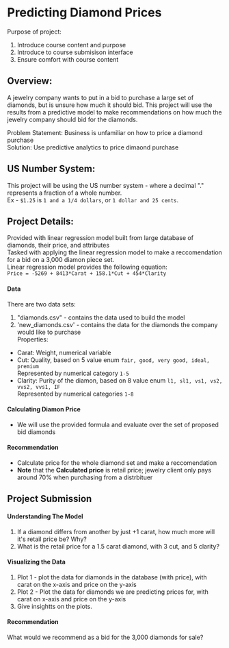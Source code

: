 # Predicting Diamond Prices
Purpose of project:
1. Introduce course content and purpose
2. Introduce to course submisison interface
3. Ensure comfort with course content


## Overview:
A jewelry company wants to put in a bid to purchase a large set of diamonds, but is unsure how much it should bid. This project will use the results from a predictive model to make recommendations on how much the jewelry company should bid for the diamonds.

Problem Statement: Business is unfamiliar on how to price a diamond purchase  
Solution: Use predictive analytics to price dimaond purchase



## US Number System:
This project will be using the US number system - where a decimal "." represents a fraction of a whole number.  
Ex - `$1.25` is `1 and a 1/4 dollars`, or `1 dollar and 25 cents`.



## Project Details:
Provided with linear regression model built from large database of diamonds, their price, and attributes  
Tasked with applying the linear regression model to make a reccomendation for a bid on a 3,000 diamon piece set.  
Linear regression model provides the following equation:  
  `Price = -5269 + 8413*Carat + 158.1*Cut + 454*Clarity`  


#### Data
There are two data sets:
1. "diamonds.csv" - contains the data used to build the model  
2. 'new_diamonds.csv' - contains the data for the diamonds the company would like to purchase  
Properties:
- Carat: Weight, numerical variable
- Cut: Quality, based on 5 value enum `fair, good, very good, ideal, premium`  
  Represented by numerical category `1-5`
- Clarity: Purity of the diamon, based on 8 value enum `l1, sl1, vs1, vs2, vvs2, vvs1, IF`  
  Represented by numerical categories `1-8`

#### Calculating Diamon Price
- We will use the provided formula and evaluate over the set of proposed bid diamonds

#### Recommendation
- Calculate price for the whole diamond set and make a reccomendation
- **Note** that the **Calculated price** is retail price; jewelry client only pays around 70% when purchasing from a distrbituer


## Project Submission
#### Understanding The Model
1. If a diamond differs from another by just +1 carat, how much more will it's retail price be? Why?
2. What is the retail price for a 1.5 carat diamond, with 3 cut, and 5 clarity?

#### Visualizing the Data
1. Plot 1 - plot the data for diamonds in the database (with price), with carat on the x-axis and price on the y-axis
2. Plot 2 - Plot the data for diamonds we are predicting prices for, with carat on x-axis and price on the y-axis
3. Give insightts on the plots.

#### Recommendation
What would we recommend as a bid for the 3,000 diamonds for sale?
